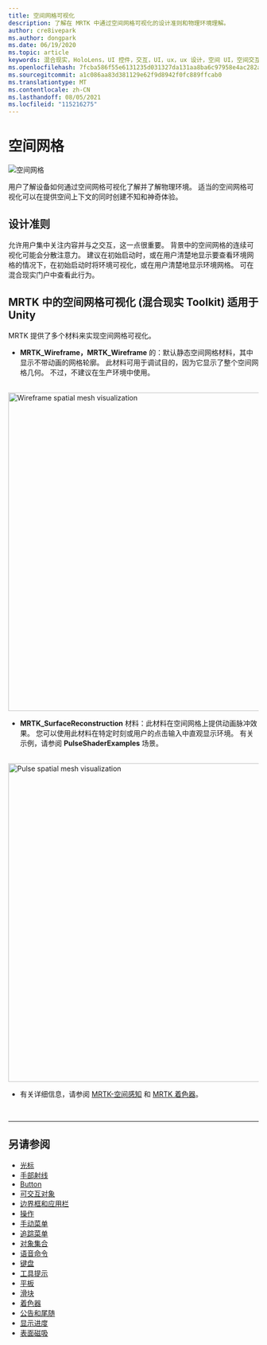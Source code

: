 ```yaml
---
title: 空间网格可视化
description: 了解在 MRTK 中通过空间网格可视化的设计准则和物理环境理解。
author: cre8ivepark
ms.author: dongpark
ms.date: 06/19/2020
ms.topic: article
keywords: 混合现实，HoloLens，UI 控件，交互，UI，ux，ux 设计，空间 UI，空间交互，三维 UI，三维 ux，混合现实耳机，windows mixed reality 耳机，虚拟现实耳机，HoloLens，MRTK，混合现实 Toolkit
ms.openlocfilehash: 7fcba586f55e6131235d031327da131aa8ba6c97958e4ac282a8f8d048d37992
ms.sourcegitcommit: a1c086aa83d381129e62f9d8942f0fc889ffcab0
ms.translationtype: MT
ms.contentlocale: zh-CN
ms.lasthandoff: 08/05/2021
ms.locfileid: "115216275"
---
```

# <a name="spatial-mesh"></a>空间网格

![空间网格](images/MRTK_PulseShader_SpatialMesh.gif)

用户了解设备如何通过空间网格可视化了解并了解物理环境。 适当的空间网格可视化可以在提供空间上下文的同时创建不知和神奇体验。  

## <a name="design-guideline"></a>设计准则

允许用户集中关注内容并与之交互，这一点很重要。 背景中的空间网格的连续可视化可能会分散注意力。 建议在初始启动时，或在用户清楚地显示要查看环境网格的情况下，在初始启动时将环境可视化，或在用户清楚地显示环境网格。 可在混合现实门户中查看此行为。
<br>

## <a name="spatial-mesh-visualization-in-mrtk-mixed-reality-toolkit-for-unity"></a>MRTK 中的空间网格可视化 (混合现实 Toolkit) 适用于 Unity

MRTK 提供了多个材料来实现空间网格可视化。

- **MRTK_Wireframe，MRTK_Wireframe** 的：默认静态空间网格材料，其中显示不带动画的网格轮廓。 此材料可用于调试目的，因为它显示了整个空间网格几何。 不过，不建议在生产环境中使用。
<br>
<img src="images/SurfaceReconstruction.jpg" alt="Wireframe spatial mesh visualization" width="640px">

- **MRTK_SurfaceReconstruction** 材料：此材料在空间网格上提供动画脉冲效果。 您可以使用此材料在特定时刻或用户的点击输入中直观显示环境。 有关示例，请参阅 **PulseShaderExamples** 场景。
<br>
<img src="images/MRTK_SRMesh_Pulse.jpg" alt="Pulse spatial mesh visualization" width="640px">

* 有关详细信息，请参阅 [MRTK-空间感知](/windows/mixed-reality/mrtk-unity/features/spatial-awareness/spatial-awareness-getting-started) 和 [MRTK 着色器](/windows/mixed-reality/mrtk-unity/features/experimental/pulse-shader)。

<br>

---

## <a name="see-also"></a>另请参阅

* [光标](cursors.md)
* [手部射线](point-and-commit.md)
* [Button](button.md)
* [可交互对象](interactable-object.md)
* [边界框和应用栏](app-bar-and-bounding-box.md)
* [操作](direct-manipulation.md)
* [手动菜单](hand-menu.md)
* [追踪菜单](near-menu.md)
* [对象集合](object-collection.md)
* [语音命令](voice-input.md)
* [键盘](keyboard.md)
* [工具提示](tooltip.md)
* [平板](slate.md)
* [滑块](slider.md)
* [着色器](shader.md)
* [公告和尾随](billboarding-and-tag-along.md)
* [显示进度](progress.md)
* [表面磁吸](surface-magnetism.md)